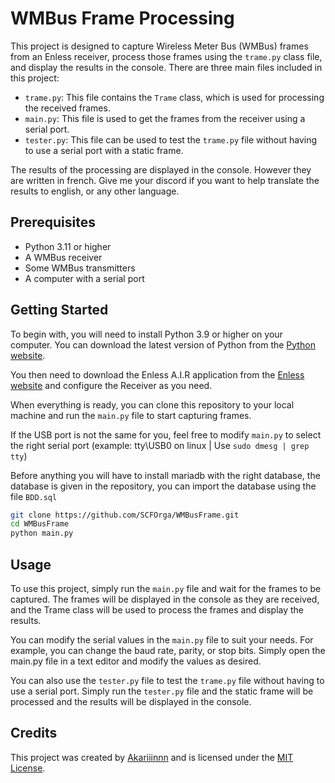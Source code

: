 # WMBus Frame Processing

This project is designed to capture Wireless Meter Bus (WMBus) frames from an Enless receiver, process those frames using the `trame.py` class file, and display the results in the console. There are three main files included in this project:

- `trame.py`: This file contains the `Trame` class, which is used for processing the received frames.
- `main.py`: This file is used to get the frames from the receiver using a serial port.
- `tester.py`: This file can be used to test the `trame.py` file without having to use a serial port with a static frame.

The results of the processing are displayed in the console. However they are written in french.
Give me your discord if you want to help translate the results to english, or any other language.

## Prerequisites

- Python 3.11 or higher
- A WMBus receiver
- Some WMBus transmitters
- A computer with a serial port

## Getting Started

To begin with, you will need to install Python 3.9 or higher on your computer. You can download the latest version of Python from the [Python website](https://www.python.org/downloads/).

You then need to download the Enless A.I.R application from the [Enless website](https://enless-wireless.com/en/download-center/) and configure the Receiver as you need.

When everything is ready, you can clone this repository to your local machine and run the `main.py` file to start capturing frames.

If the USB port is not the same for you, feel free to modify `main.py` to select the right serial port (example: tty\USB0 on linux | Use `sudo dmesg | grep tty`)

Before anything you will have to install mariadb with the right database, the database is given in the repository, you can import the database using the file `BDD.sql`

```sh
git clone https://github.com/SCFOrga/WMBusFrame.git
cd WMBusFrame
python main.py
```

## Usage

To use this project, simply run the `main.py` file and wait for the frames to be captured. The frames will be displayed in the console as they are received, and the Trame class will be used to process the frames and display the results.

You can modify the serial values in the `main.py` file to suit your needs. For example, you can change the baud rate, parity, or stop bits. Simply open the main.py file in a text editor and modify the values as desired.

You can also use the `tester.py` file to test the `trame.py` file without having to use a serial port. Simply run the `tester.py` file and the static frame will be processed and the results will be displayed in the console.

## Credits

This project was created by [Akariiinnn](https://github.com/Akariiinnn) and is licensed under the [MIT License](https://en.wikipedia.org/wiki/MIT_License).
